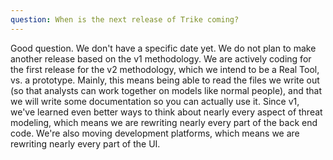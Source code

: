 ```yaml
---
question: When is the next release of Trike coming?
---
```

Good question.  We don't have a specific date yet.  We do not plan to make another release based on the v1 methodology.  We are actively coding for the first release for the v2 methodology, which we intend to be a Real Tool, vs. a prototype.  Mainly, this means being able to read the files we write out (so that analysts can work together on models like normal people), and that we will write some documentation so you can actually use it.  Since v1, we've learned even better ways to think about nearly every aspect of threat modeling, which means we are rewriting nearly every part of the back end code.  We're also moving development platforms, which means we are rewriting nearly every part of the UI.
